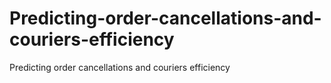 # Predicting-order-cancellations-and-couriers-efficiency
Predicting order cancellations and couriers efficiency
